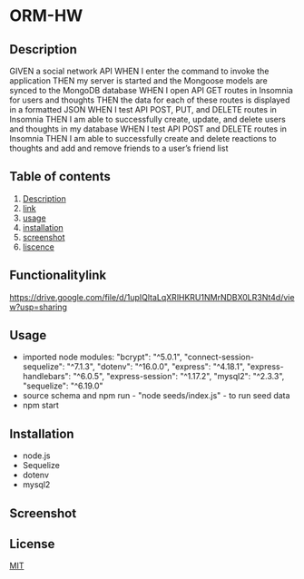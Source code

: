 # ORM-HW


## Description

GIVEN a social network API
WHEN I enter the command to invoke the application
THEN my server is started and the Mongoose models are synced to the MongoDB database
WHEN I open API GET routes in Insomnia for users and thoughts
THEN the data for each of these routes is displayed in a formatted JSON
WHEN I test API POST, PUT, and DELETE routes in Insomnia
THEN I am able to successfully create, update, and delete users and thoughts in my database
WHEN I test API POST and DELETE routes in Insomnia
THEN I am able to successfully create and delete reactions to thoughts and add and remove friends to a user’s friend list



  ## Table of contents

1. [ Description ](#Description)
2. [ link ](#Functionalitylink)
3. [ usage ](#Usage)
4. [ installation ](#Installation)
5. [ screenshot ](#Screenshot)
6. [ liscence ](#License)

## Functionalitylink

https://drive.google.com/file/d/1upIQltaLqXRlHKRU1NMrNDBX0LR3Nt4d/view?usp=sharing


## Usage
 - imported node modules:
    "bcrypt": "^5.0.1",
    "connect-session-sequelize": "^7.1.3",
    "dotenv": "^16.0.0",
    "express": "^4.18.1",
    "express-handlebars": "^6.0.5",
    "express-session": "^1.17.2",
    "mysql2": "^2.3.3",
    "sequelize": "^6.19.0"
 - source schema and npm run - "node seeds/index.js" - to run seed data
 - npm start
  

## Installation 
- node.js
- Sequelize
- dotenv
- mysql2
  

## Screenshot 




## License

[MIT](https://choosealicense.com/licenses/mit/)

